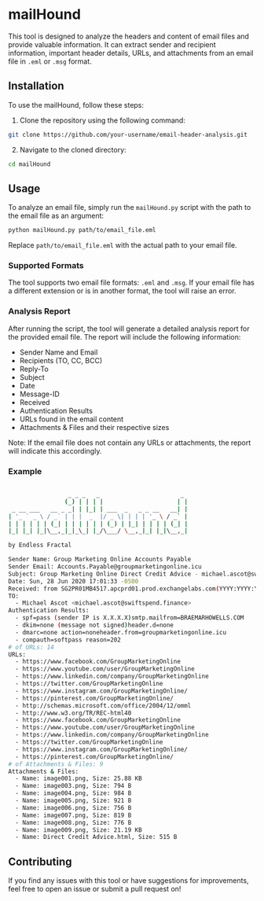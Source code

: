 # mailHound

This tool is designed to analyze the headers and content of email files and provide valuable information. It can extract sender and recipient information, important header details, URLs, and attachments from an email file in `.eml` or `.msg` format.

## Installation

To use the mailHound, follow these steps:

1. Clone the repository using the following command:

```bash
git clone https://github.com/your-username/email-header-analysis.git
```

2. Navigate to the cloned directory:

```bash
cd mailHound
```

## Usage

To analyze an email file, simply run the `mailHound.py` script with the path to the email file as an argument:

```bash
python mailHound.py path/to/email_file.eml
```

Replace `path/to/email_file.eml` with the actual path to your email file.

### Supported Formats

The tool supports two email file formats: `.eml` and `.msg`. If your email file has a different extension or is in another format, the tool will raise an error.

### Analysis Report

After running the script, the tool will generate a detailed analysis report for the provided email file. The report will include the following information:

- Sender Name and Email
- Recipients (TO, CC, BCC)
- Reply-To
- Subject
- Date
- Message-ID
- Received
- Authentication Results
- URLs found in the email content
- Attachments & Files and their respective sizes

Note: If the email file does not contain any URLs or attachments, the report will indicate this accordingly.

### Example

```bash

                 _ _ _   _                       _
                (_) | | | |                     | |
 _ __ ___   __ _ _| | |_| | ___  _   _ _ __   __| |
| '_ ` _ \ / _` | | |  _  |/ _ \| | | | '_ \ / _` |
| | | | | | (_| | | | | | | (_) | |_| | | | | (_| |
|_| |_| |_|\__,_|_|_\_| |_/\___/ \__,_|_| |_|\__,_|

by Endless Fractal

Sender Name: Group Marketing Online Accounts Payable
Sender Email: Accounts.Payable@groupmarketingonline.icu
Subject: Group Marketing Online Direct Credit Advice - michael.ascot@swiftspend.finance
Date: Sun, 28 Jun 2020 17:01:33 -0500
Received: from SG2PR01MB4517.apcprd01.prod.exchangelabs.com(YYYY:YYYY:YYYY:YYYY:YYYY:YYYY) by SG2PR01MB3173.apcprd01.prod.exchangelabs.com withHTTPS; Sun, 28 Jun 2020 22:01:56 +0000
TO:
  - Michael Ascot <michael.ascot@swiftspend.finance>
Authentication Results:
  - spf=pass (sender IP is X.X.X.X)smtp.mailfrom=BRAEMARHOWELLS.COM
  - dkim=none (message not signed)header.d=none
  - dmarc=none action=noneheader.from=groupmarketingonline.icu
  - compauth=softpass reason=202
# of URLs: 14
URLs:
  - https://www.facebook.com/GroupMarketingOnline
  - https://www.youtube.com/user/GroupMarketingOnline
  - https://www.linkedin.com/company/GroupMarketingOnline
  - https://twitter.com/GroupMarketingOnline
  - https://www.instagram.com/GroupMarketingOnline/
  - https://pinterest.com/GroupMarketingOnline/
  - http://schemas.microsoft.com/office/2004/12/omml
  - http://www.w3.org/TR/REC-html40
  - https://www.facebook.com/GroupMarketingOnline
  - https://www.youtube.com/user/GroupMarketingOnline
  - https://www.linkedin.com/company/GroupMarketingOnline
  - https://twitter.com/GroupMarketingOnline
  - https://www.instagram.com/GroupMarketingOnline/
  - https://pinterest.com/GroupMarketingOnline/
# of Attachments & Files: 9
Attachments & Files:
  - Name: image001.png, Size: 25.88 KB
  - Name: image003.png, Size: 794 B
  - Name: image004.png, Size: 984 B
  - Name: image005.png, Size: 921 B
  - Name: image006.png, Size: 756 B
  - Name: image007.png, Size: 819 B
  - Name: image008.png, Size: 776 B
  - Name: image009.png, Size: 21.19 KB
  - Name: Direct Credit Advice.html, Size: 515 B
```

## Contributing

If you find any issues with this tool or have suggestions for improvements, feel free to open an issue or submit a pull request on!
